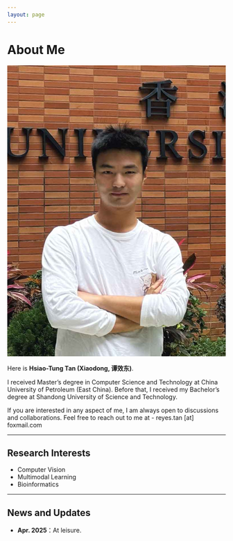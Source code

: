 ```yaml
---
layout: page
---
```


# About Me

<img src="/images/MyPic.jpg" class="floatpic">

Here is **Hsiao-Tung Tan (Xiaodong, 谭效东)**.<br>

I received Master’s degree in Computer Science and Technology at China University of Petroleum (East China). Before that, I received my Bachelor’s degree at Shandong University of Science and Technology. 

If you are interested in any aspect of me, I am always open to discussions and collaborations. Feel free to reach out to me at - reyes.tan [at] foxmail.com

<!-- **<font color="#990000">I am actively seeking a PhD position for 2025 Fall admission. If you have any information, please contact me. Thank you!</font>** -->

---


## Research Interests

- Computer Vision
- Multimodal Learning
- Bioinformatics

---

## News and Updates

- **Apr. 2025**：At leisure.
<!-- - **May 2024**: Another work. -->

<br>

